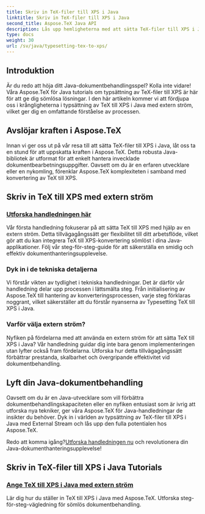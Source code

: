 ```yaml
---
title: Skriv in TeX-filer till XPS i Java
linktitle: Skriv in TeX-filer till XPS i Java
second_title: Aspose.TeX Java API
description: Lås upp hemligheterna med att sätta TeX-filer till XPS i Java utan ansträngning med Aspose.TeX. Dyk in i våra handledningar för steg-för-steg-vägledning om sömlös dokumentbehandling.
type: docs
weight: 30
url: /sv/java/typesetting-tex-to-xps/
---
```

## Introduktion

Är du redo att höja ditt Java-dokumentbehandlingsspel? Kolla inte vidare! Våra Aspose.TeX för Java tutorials om typsättning av TeX-filer till XPS är här för att ge dig sömlösa lösningar. I den här artikeln kommer vi att fördjupa oss i krångligheterna i typsättning av TeX till XPS i Java med extern ström, vilket ger dig en omfattande förståelse av processen.

## Avslöjar kraften i Aspose.TeX

Innan vi ger oss ut på vår resa till att sätta TeX-filer till XPS i Java, låt oss ta en stund för att uppskatta kraften i Aspose.TeX. Detta robusta Java-bibliotek är utformat för att enkelt hantera invecklade dokumentbearbetningsuppgifter. Oavsett om du är en erfaren utvecklare eller en nykomling, förenklar Aspose.TeX komplexiteten i samband med konvertering av TeX till XPS.

## Skriv in TeX till XPS med extern ström

### [Utforska handledningen här](./typeset-tex-to-xps-external-stream/)

Vår första handledning fokuserar på att sätta TeX till XPS med hjälp av en extern ström. Detta tillvägagångssätt ger flexibilitet till ditt arbetsflöde, vilket gör att du kan integrera TeX till XPS-konvertering sömlöst i dina Java-applikationer. Följ vår steg-för-steg-guide för att säkerställa en smidig och effektiv dokumenthanteringsupplevelse.

### Dyk in i de tekniska detaljerna

Vi förstår vikten av tydlighet i tekniska handledningar. Det är därför vår handledning delar upp processen i lättsmälta steg. Från initialisering av Aspose.TeX till hantering av konverteringsprocessen, varje steg förklaras noggrant, vilket säkerställer att du förstår nyanserna av Typesetting TeX till XPS i Java.

### Varför välja extern ström?

Nyfiken på fördelarna med att använda en extern ström för att sätta TeX till XPS i Java? Vår handledning guidar dig inte bara genom implementeringen utan lyfter också fram fördelarna. Utforska hur detta tillvägagångssätt förbättrar prestanda, skalbarhet och övergripande effektivitet vid dokumentbehandling.

## Lyft din Java-dokumentbehandling

Oavsett om du är en Java-utvecklare som vill förbättra dokumentbehandlingskapaciteten eller en nyfiken entusiast som är ivrig att utforska nya tekniker, ger våra Aspose.TeX för Java-handledningar de insikter du behöver. Dyk in i världen av typsättning av TeX-filer till XPS i Java med External Stream och lås upp den fulla potentialen hos Aspose.TeX.

 Redo att komma igång?[Utforska handledningen nu](./typeset-tex-to-xps-external-stream/) och revolutionera din Java-dokumenthanteringsupplevelse!
## Skriv in TeX-filer till XPS i Java Tutorials
### [Ange TeX till XPS i Java med extern ström](./typeset-tex-to-xps-external-stream/)
Lär dig hur du ställer in TeX till XPS i Java med Aspose.TeX. Utforska steg-för-steg-vägledning för sömlös dokumentbehandling.